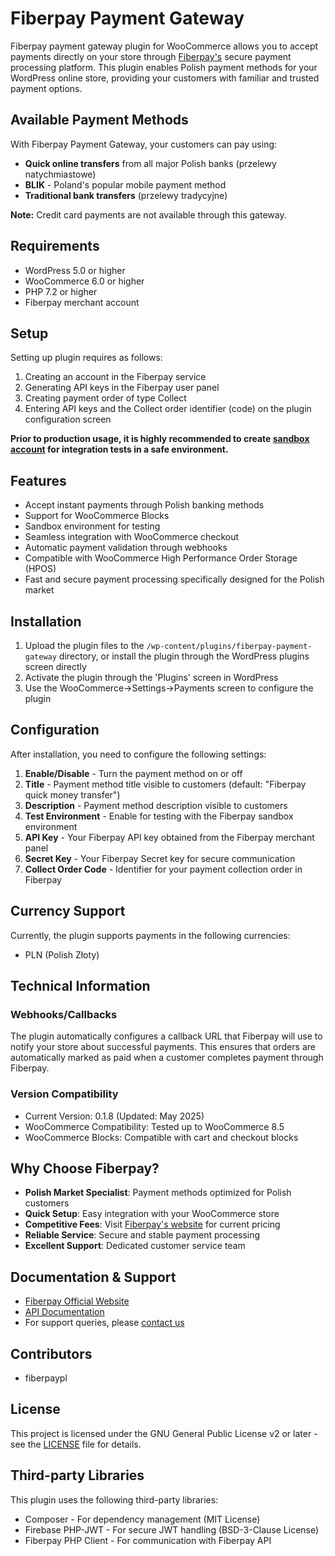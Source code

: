# Fiberpay Payment Gateway

Fiberpay payment gateway plugin for WooCommerce allows you to accept payments directly on your store through [Fiberpay's](https://fiberpay.pl) secure payment processing platform. This plugin enables Polish payment methods for your WordPress online store, providing your customers with familiar and trusted payment options.

## Available Payment Methods

With Fiberpay Payment Gateway, your customers can pay using:

- **Quick online transfers** from all major Polish banks (przelewy natychmiastowe)
- **BLIK** - Poland's popular mobile payment method
- **Traditional bank transfers** (przelewy tradycyjne)

**Note:** Credit card payments are not available through this gateway.

## Requirements

- WordPress 5.0 or higher
- WooCommerce 6.0 or higher
- PHP 7.2 or higher
- Fiberpay merchant account

## Setup

Setting up plugin requires as follows:

1. Creating an account in the Fiberpay service
2. Generating API keys in the Fiberpay user panel
3. Creating payment order of type Collect
4. Entering API keys and the Collect order identifier (code) on the plugin configuration screen

**Prior to production usage, it is highly recommended to create [sandbox account](https://test.fiberpay.pl) for integration tests in a safe environment.**

## Features

- Accept instant payments through Polish banking methods
- Support for WooCommerce Blocks
- Sandbox environment for testing
- Seamless integration with WooCommerce checkout
- Automatic payment validation through webhooks
- Compatible with WooCommerce High Performance Order Storage (HPOS)
- Fast and secure payment processing specifically designed for the Polish market

## Installation

1. Upload the plugin files to the `/wp-content/plugins/fiberpay-payment-gateway` directory, or install the plugin through the WordPress plugins screen directly
2. Activate the plugin through the 'Plugins' screen in WordPress
3. Use the WooCommerce->Settings->Payments screen to configure the plugin

## Configuration

After installation, you need to configure the following settings:

1. **Enable/Disable** - Turn the payment method on or off
2. **Title** - Payment method title visible to customers (default: "Fiberpay quick money transfer")
3. **Description** - Payment method description visible to customers
4. **Test Environment** - Enable for testing with the Fiberpay sandbox environment
5. **API Key** - Your Fiberpay API key obtained from the Fiberpay merchant panel
6. **Secret Key** - Your Fiberpay Secret key for secure communication
7. **Collect Order Code** - Identifier for your payment collection order in Fiberpay

## Currency Support

Currently, the plugin supports payments in the following currencies:
- PLN (Polish Złoty)

## Technical Information

### Webhooks/Callbacks

The plugin automatically configures a callback URL that Fiberpay will use to notify your store about successful payments. This ensures that orders are automatically marked as paid when a customer completes payment through Fiberpay.

### Version Compatibility

- Current Version: 0.1.8 (Updated: May 2025)
- WooCommerce Compatibility: Tested up to WooCommerce 8.5
- WooCommerce Blocks: Compatible with cart and checkout blocks

## Why Choose Fiberpay?

- **Polish Market Specialist**: Payment methods optimized for Polish customers
- **Quick Setup**: Easy integration with your WooCommerce store
- **Competitive Fees**: Visit [Fiberpay's website](https://fiberpay.pl) for current pricing
- **Reliable Service**: Secure and stable payment processing 
- **Excellent Support**: Dedicated customer service team

## Documentation & Support

- [Fiberpay Official Website](https://fiberpay.pl)
- [API Documentation](https://github.com/fiberpay/api/blob/master/fiberpay.md)
- For support queries, please [contact us](mailto:info@fiberpay.pl)

## Contributors

- fiberpaypl

## License

This project is licensed under the GNU General Public License v2 or later - see the [LICENSE](LICENSE) file for details.

## Third-party Libraries

This plugin uses the following third-party libraries:

- Composer - For dependency management (MIT License)
- Firebase PHP-JWT - For secure JWT handling (BSD-3-Clause License)
- Fiberpay PHP Client - For communication with Fiberpay API